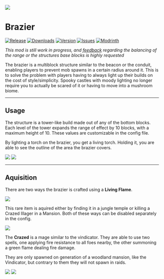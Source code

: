 [ISSUES]: https://github.com/PssbleTrngle/Brazier/issues
[DOWNLOAD]: https://www.curseforge.com/minecraft/mc-mods/brazier/files
[CURSEFORGE]: https://www.curseforge.com/minecraft/mc-mods/brazier
[MODRINTH]: https://modrinth.com/mod/brazier

![](https://cloud.somethingcatchy.net/s/PAAcwsoT8FrkPRf/preview)

<!-- modrinth_exclude.start -->
# Brazier
[![Release](https://img.shields.io/github/v/release/PssbleTrngle/Brazier?label=Version&sort=semver)][DOWNLOAD]
[![Downloads](http://cf.way2muchnoise.eu/full_brazier_downloads.svg)][CURSEFORGE]
[![Version](http://cf.way2muchnoise.eu/versions/brazier.svg)][DOWNLOAD]
[![Issues](https://img.shields.io/github/issues/PssbleTrngle/brazier?label=Issues)][ISSUES]
[![Modrinth](https://modrinth-utils.vercel.app/api/badge/downloads?id=5okEW6TG&logo=true)][MODRINTH]
<!-- modrinth_exclude.end -->

*This mod is still work in progress, and [feedback][ISSUES] regarding the balancing of the range or the structures base blocks is highly requested*

The brazier is a multiblock structure similar to the beacon or the conduit, enabling players to prevent mob spawns in a certain radius around it.
This is to solve the problem with players having to always light up their builds on the cost of style/simplicity. 
Spooky castles with moody lighting no longer require you to actually be scared of it or having to move into a mushroom biome.

---

## Usage

The structure is a tower-like build made out of any of the bottom blocks. Each level of the tower expands the range of effect by 10 blocks, with a maximum height of 10.
These values are customizable in the config file.

By lighting a torch on the brazier, you get a living torch. Holding it, you are able to see the outline of the area the brazier covers.

![](https://media.forgecdn.net/attachments/308/532/base_blocks.png)
![](https://media.forgecdn.net/attachments/308/537/multiblocks.png)

---

## Aquisition
There are two ways the brazier is crafted using a **Living Flame**.

![](https://media.forgecdn.net/attachments/308/533/crafting.png)

This rare item is aquired either by finding it in a jungle temple or killing a Crazed Illager in a Mansion.
Both of these ways can be disabled separately in the config.

![](https://media.forgecdn.net/attachments/308/536/loot.png)

The **Crazed** is a mage similar to the vindicator. They are able to use two spells, one applying fire resistance to all foes nearby, the other summoning a green flame dealing fire damage.

They are only spawned on generation of a woodland mansion, like the Vindicator, but contrary to them they will not spawn in raids.

![](https://media.forgecdn.net/attachments/308/535/crazed_standing.png)
![](https://media.forgecdn.net/attachments/308/534/crazed_casting.png)
